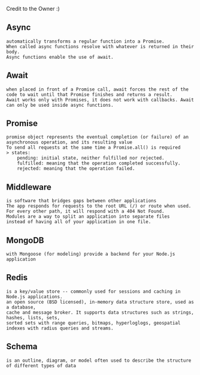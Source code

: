 Credit to the Owner :)
## <h2>Async</h2>
    automatically transforms a regular function into a Promise.
    When called async functions resolve with whatever is returned in their body.
    Async functions enable the use of await.
## <h2>Await</h2>
    when placed in front of a Promise call, await forces the rest of the code to wait until that Promise finishes and returns a result.
    Await works only with Promises, it does not work with callbacks. Await can only be used inside async functions.
## <h2>Promise</h2>
    promise object represents the eventual completion (or failure) of an asynchronous operation, and its resulting value
    To send all requests at the same time a Promise.all() is required
    > states:
        pending: initial state, neither fulfilled nor rejected.
        fulfilled: meaning that the operation completed successfully.
        rejected: meaning that the operation failed.

## <h2>Middleware</h2>
    is software that bridges gaps between other applications
    The app responds for requests to the root URL (/) or route when used. 
    For every other path, it will respond with a 404 Not Found.
    Modules are a way to split an application into separate files
    instead of having all of your application in one file. 

## <h2>MongoDB</h2> 
    with Mongoose (for modeling) provide a backend for your Node.js application

## <h2>Redis</h2>
    is a key/value store -- commonly used for sessions and caching in Node.js applications.
    an open source (BSD licensed), in-memory data structure store, used as a database, 
    cache and message broker. It supports data structures such as strings, hashes, lists, sets, 
    sorted sets with range queries, bitmaps, hyperloglogs, geospatial indexes with radius queries and streams.

## <h2>Schema</h2>
    is an outline, diagram, or model often used to describe the structure of different types of data